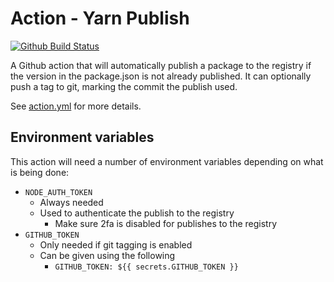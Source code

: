 # Action - Yarn Publish

[![Github Build Status](https://github.com/luvies/action-yarn-publish/workflows/Node%20CI/badge.svg)](https://github.com/luvies/action-yarn-publish)

A Github action that will automatically publish a package to the registry if the version in the package.json is not already published. It can optionally push a tag to git, marking the commit the publish used.

See [action.yml](action.yml) for more details.

## Environment variables

This action will need a number of environment variables depending on what is being done:

- `NODE_AUTH_TOKEN`
  - Always needed
  - Used to authenticate the publish to the registry
    - Make sure 2fa is disabled for publishes to the registry
- `GITHUB_TOKEN`
  - Only needed if git tagging is enabled
  - Can be given using the following
    - `GITHUB_TOKEN: ${{ secrets.GITHUB_TOKEN }}`
